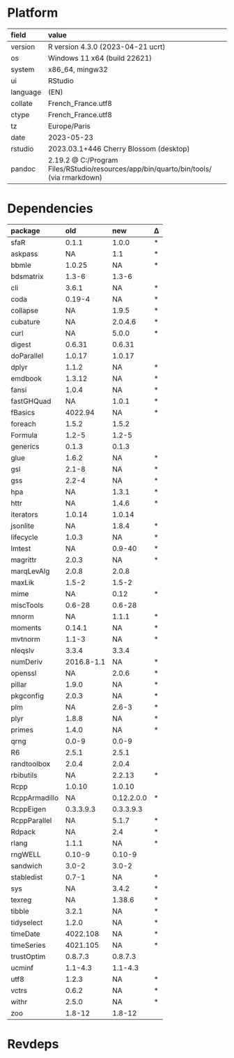 # Platform

|field    |value                                                                                 |
|:--------|:-------------------------------------------------------------------------------------|
|version  |R version 4.3.0 (2023-04-21 ucrt)                                                     |
|os       |Windows 11 x64 (build 22621)                                                          |
|system   |x86_64, mingw32                                                                       |
|ui       |RStudio                                                                               |
|language |(EN)                                                                                  |
|collate  |French_France.utf8                                                                    |
|ctype    |French_France.utf8                                                                    |
|tz       |Europe/Paris                                                                          |
|date     |2023-05-23                                                                            |
|rstudio  |2023.03.1+446 Cherry Blossom (desktop)                                                |
|pandoc   |2.19.2 @ C:/Program Files/RStudio/resources/app/bin/quarto/bin/tools/ (via rmarkdown) |

# Dependencies

|package       |old        |new        |Δ  |
|:-------------|:----------|:----------|:--|
|sfaR          |0.1.1      |1.0.0      |*  |
|askpass       |NA         |1.1        |*  |
|bbmle         |1.0.25     |NA         |*  |
|bdsmatrix     |1.3-6      |1.3-6      |   |
|cli           |3.6.1      |NA         |*  |
|coda          |0.19-4     |NA         |*  |
|collapse      |NA         |1.9.5      |*  |
|cubature      |NA         |2.0.4.6    |*  |
|curl          |NA         |5.0.0      |*  |
|digest        |0.6.31     |0.6.31     |   |
|doParallel    |1.0.17     |1.0.17     |   |
|dplyr         |1.1.2      |NA         |*  |
|emdbook       |1.3.12     |NA         |*  |
|fansi         |1.0.4      |NA         |*  |
|fastGHQuad    |NA         |1.0.1      |*  |
|fBasics       |4022.94    |NA         |*  |
|foreach       |1.5.2      |1.5.2      |   |
|Formula       |1.2-5      |1.2-5      |   |
|generics      |0.1.3      |0.1.3      |   |
|glue          |1.6.2      |NA         |*  |
|gsl           |2.1-8      |NA         |*  |
|gss           |2.2-4      |NA         |*  |
|hpa           |NA         |1.3.1      |*  |
|httr          |NA         |1.4.6      |*  |
|iterators     |1.0.14     |1.0.14     |   |
|jsonlite      |NA         |1.8.4      |*  |
|lifecycle     |1.0.3      |NA         |*  |
|lmtest        |NA         |0.9-40     |*  |
|magrittr      |2.0.3      |NA         |*  |
|marqLevAlg    |2.0.8      |2.0.8      |   |
|maxLik        |1.5-2      |1.5-2      |   |
|mime          |NA         |0.12       |*  |
|miscTools     |0.6-28     |0.6-28     |   |
|mnorm         |NA         |1.1.1      |*  |
|moments       |0.14.1     |NA         |*  |
|mvtnorm       |1.1-3      |NA         |*  |
|nleqslv       |3.3.4      |3.3.4      |   |
|numDeriv      |2016.8-1.1 |NA         |*  |
|openssl       |NA         |2.0.6      |*  |
|pillar        |1.9.0      |NA         |*  |
|pkgconfig     |2.0.3      |NA         |*  |
|plm           |NA         |2.6-3      |*  |
|plyr          |1.8.8      |NA         |*  |
|primes        |1.4.0      |NA         |*  |
|qrng          |0.0-9      |0.0-9      |   |
|R6            |2.5.1      |2.5.1      |   |
|randtoolbox   |2.0.4      |2.0.4      |   |
|rbibutils     |NA         |2.2.13     |*  |
|Rcpp          |1.0.10     |1.0.10     |   |
|RcppArmadillo |NA         |0.12.2.0.0 |*  |
|RcppEigen     |0.3.3.9.3  |0.3.3.9.3  |   |
|RcppParallel  |NA         |5.1.7      |*  |
|Rdpack        |NA         |2.4        |*  |
|rlang         |1.1.1      |NA         |*  |
|rngWELL       |0.10-9     |0.10-9     |   |
|sandwich      |3.0-2      |3.0-2      |   |
|stabledist    |0.7-1      |NA         |*  |
|sys           |NA         |3.4.2      |*  |
|texreg        |NA         |1.38.6     |*  |
|tibble        |3.2.1      |NA         |*  |
|tidyselect    |1.2.0      |NA         |*  |
|timeDate      |4022.108   |NA         |*  |
|timeSeries    |4021.105   |NA         |*  |
|trustOptim    |0.8.7.3    |0.8.7.3    |   |
|ucminf        |1.1-4.3    |1.1-4.3    |   |
|utf8          |1.2.3      |NA         |*  |
|vctrs         |0.6.2      |NA         |*  |
|withr         |2.5.0      |NA         |*  |
|zoo           |1.8-12     |1.8-12     |   |

# Revdeps

